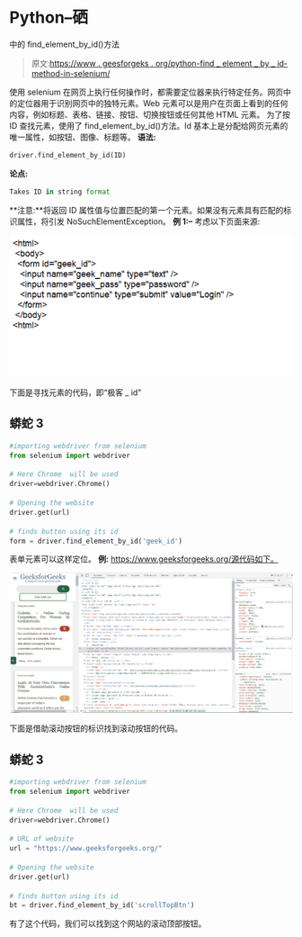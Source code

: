 # Python–硒

中的 find_element_by_id()方法

> 原文:[https://www . geesforgeks . org/python-find _ element _ by _ id-method-in-selenium/](https://www.geeksforgeeks.org/python-find_element_by_id-method-in-selenium/)

使用 selenium 在网页上执行任何操作时，都需要定位器来执行特定任务。网页中的定位器用于识别网页中的独特元素。Web 元素可以是用户在页面上看到的任何内容，例如标题、表格、链接、按钮、切换按钮或任何其他 HTML 元素。
为了按 ID 查找元素，使用了 find_element_by_id()方法。Id 基本上是分配给网页元素的唯一属性，如按钮、图像、标题等。
**语法:**

```py
driver.find_element_by_id(ID)
```

**论点:**

```py
Takes ID in string format
```

**注意:**将返回 ID 属性值与位置匹配的第一个元素。如果没有元素具有匹配的标识属性，将引发 NoSuchElementException。
**例 1:–**
考虑以下页面来源:

![](img/75befb3ec5658384f3834cec2b5db6ad.png)

下面是寻找元素的代码，即“极客 _ id”

## 蟒蛇 3

```py
#importing webdriver from selenium
from selenium import webdriver

# Here Chrome  will be used
driver=webdriver.Chrome()

# Opening the website
driver.get(url)

# finds button using its id
form = driver.find_element_by_id('geek_id')
```

表单元素可以这样定位。
**例:**
https://www.geeksforgeeks.org/源代码如下。

![](img/64cfbc2f1e6f024da392bae1485ab1a3.png)

下面是借助滚动按钮的标识找到滚动按钮的代码。

## 蟒蛇 3

```py
#importing webdriver from selenium
from selenium import webdriver

# Here Chrome  will be used
driver=webdriver.Chrome()

# URL of website
url = "https://www.geeksforgeeks.org/"

# Opening the website
driver.get(url)

# finds button using its id
bt = driver.find_element_by_id('scrollTopBtn')
```

有了这个代码，我们可以找到这个网站的滚动顶部按钮。